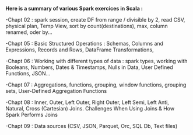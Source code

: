 __Here is a summary of various Spark exercices in Scala :__

-Chapt 02 : spark session, create DF from range / divisible by 2, read CSV, physical plan, Temp View, sort by count(destinations), max, column renamed, oder by... 

-Chapt 05 : Basic Structured Operations : Schemas, Columns and Expressions, Records and Rows, DataFrame Transformations, 

-Chapt 06 : Working with different types of data : spark types, working with Booleans, Numbers, Dates & Timestamps, Nulls in Data, User Defined Functions, JSON...

-Chapt 07 : Aggregations, functions, grouping, window functions, grouping sets, User-Defined Aggregation Functions

-Chapt 08 : Inner, Outer, Left Outer, Right Outer, Left Semi, Left Anti, Natural, Cross (Cartesian) Joins. Challenges When Using Joins & How Spark Performs Joins

-Chapt 09 : Data sources (CSV, JSON, Parquet, Orc, SQL Db, Text files)